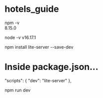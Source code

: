 # hotels_guide


npm -v  
8.15.0

node -v
v16.17.1 


npm install lite-server --save-dev

# Inside package.json...
  "scripts": {
    "dev": "lite-server"
  },

  npm run dev